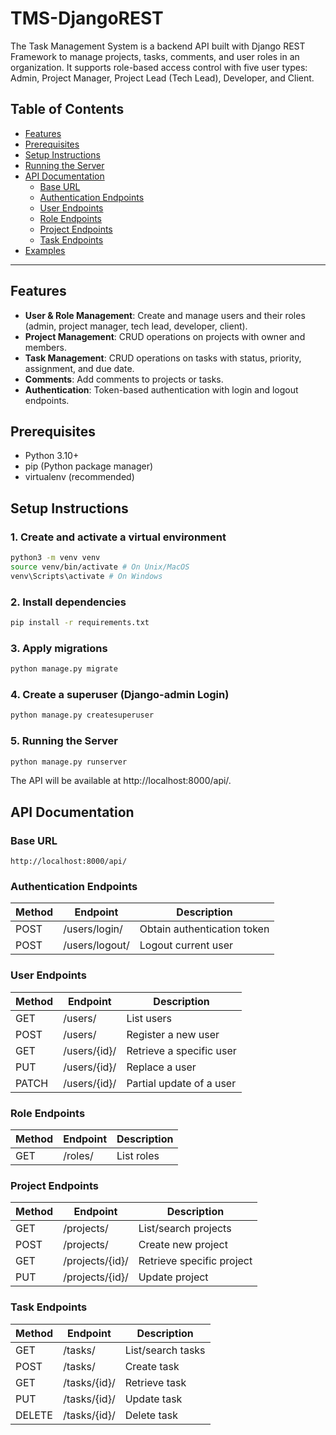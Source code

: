 # TMS-DjangoREST
The Task Management System is a backend API built with Django REST Framework to manage projects, tasks, comments, and user roles in an organization. It supports role-based access control with five user types: Admin, Project Manager, Project Lead (Tech Lead), Developer, and Client. 

## Table of Contents

- [Features](#features)
- [Prerequisites](#prerequisites)
- [Setup Instructions](#setup-instructions)
- [Running the Server](#running-the-server)
- [API Documentation](#api-documentation)
  - [Base URL](#base-url)
  - [Authentication Endpoints](#authentication-endpoints)
  - [User Endpoints](#user-endpoints)
  - [Role Endpoints](#role-endpoints)
  - [Project Endpoints](#project-endpoints)
  - [Task Endpoints](#task-endpoints)
- [Examples](#examples)

---

## Features

- **User & Role Management**: Create and manage users and their roles (admin, project manager, tech lead, developer, client).
- **Project Management**: CRUD operations on projects with owner and members.
- **Task Management**: CRUD operations on tasks with status, priority, assignment, and due date.
- **Comments**: Add comments to projects or tasks.
- **Authentication**: Token-based authentication with login and logout endpoints.


## Prerequisites

- Python 3.10+
- pip (Python package manager)
- virtualenv (recommended)

## Setup Instructions

### 1. Create and activate a virtual environment

```bash
python3 -m venv venv
source venv/bin/activate # On Unix/MacOS
venv\Scripts\activate # On Windows
```

### 2. Install dependencies

```bash
pip install -r requirements.txt
```

### 3. Apply migrations

```bash
python manage.py migrate
```

### 4. Create a superuser (Django-admin Login)

```bash
python manage.py createsuperuser
```

### 5. Running the Server

```bash
python manage.py runserver
```

The API will be available at http://localhost:8000/api/.

## API Documentation

### Base URL

```
http://localhost:8000/api/
```

### Authentication Endpoints

| Method | Endpoint | Description |
|--------|-----------------|---------------------------|
| POST | /users/login/ | Obtain authentication token |
| POST | /users/logout/ | Logout current user |

### User Endpoints

| Method | Endpoint | Description |
|--------|----------------|--------------------------|
| GET | /users/ | List users |
| POST | /users/ | Register a new user |
| GET | /users/{id}/ | Retrieve a specific user |
| PUT | /users/{id}/ | Replace a user |
| PATCH | /users/{id}/ | Partial update of a user |

### Role Endpoints

| Method | Endpoint | Description |
|--------|-----------|------------------------------|
| GET | /roles/ | List roles |

### Project Endpoints

| Method | Endpoint | Description |
|--------|-----------------|-----------------------|
| GET | /projects/ | List/search projects |
| POST | /projects/ | Create new project |
| GET | /projects/{id}/ | Retrieve specific project |
| PUT | /projects/{id}/ | Update project |

### Task Endpoints

| Method | Endpoint | Description |
|--------|---------------|----------------------|
| GET | /tasks/ | List/search tasks |
| POST | /tasks/ | Create task |
| GET | /tasks/{id}/ | Retrieve task |
| PUT | /tasks/{id}/ | Update task |
| DELETE | /tasks/{id}/ | Delete task |

